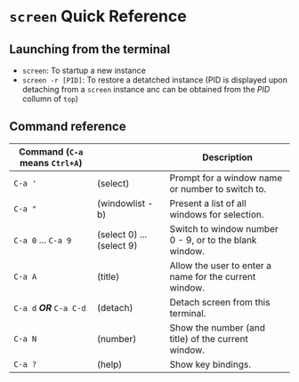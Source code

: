 # `screen` Quick Reference

## Launching from the terminal

- `screen`: To startup a new instance
- `screen -r [PID]`: To restore a detatched instance (PID is displayed upon detaching from a `screen` instance anc can be obtained from the *PID* collumn of `top`)

## Command reference

| Command (`C-a` means `Ctrl+A`) |       | Description |
|--------------------------------|-------|-------------|
|`C-a '` | (select) | Prompt for a window name or number to switch to. |
| `C-a "` | (windowlist -b) |Present a list of all windows for selection. |
| `C-a 0` ... `C-a 9` | (select 0) ... (select 9) |Switch to window number 0 - 9, or to the blank window. |
| `C-a A` | (title) | Allow the user to enter a name for the current window. |
| `C-a d` ***OR*** `C-a C-d` | (detach) | Detach screen from this terminal. |
| `C-a N` | (number) | Show the number (and title) of the current window. |
| `C-a ?` | (help) | Show key bindings.|
